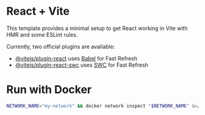 # React + Vite

This template provides a minimal setup to get React working in Vite with HMR and some ESLint rules.

Currently, two official plugins are available:

- [@vitejs/plugin-react](https://github.com/vitejs/vite-plugin-react/blob/main/packages/plugin-react/README.md) uses [Babel](https://babeljs.io/) for Fast Refresh
- [@vitejs/plugin-react-swc](https://github.com/vitejs/vite-plugin-react-swc) uses [SWC](https://swc.rs/) for Fast Refresh


# Run with Docker
```bash
NETWORK_NAME="my-network" && docker network inspect "$NETWORK_NAME" &>/dev/null || docker network create "$NETWORK_NAME" && docker rm -f nginx-container react-app &>/dev/null || true && docker run -d --name react-app --network my-network eriumzone/node-react-app:latest && docker run -d --name nginx-container --network my-network -p 80:80 --restart=no eriumzone/nginx-react-app:latest
```
